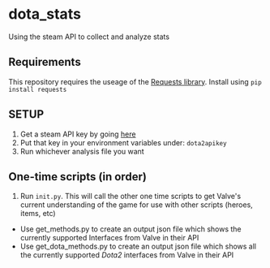 # dota_stats
Using the steam API to collect and analyze stats

## Requirements
This repository requires the useage of the [Requests library](https://github.com/psf/requests).
Install using `pip install requests`

## SETUP
1. Get a steam API key by going [here](https://steamcommunity.com/dev/apikey)
2. Put that key in your environment variables under: `dota2apikey`
3. Run whichever analysis file you want

## One-time scripts (in order)
1. Run `init.py`. This will call the other one time scripts to get Valve's current understanding of the game for use with other scripts (heroes, items, etc)
* Use get_methods.py to create an output json file which shows the currently supported Interfaces from Valve in their API
* Use get_dota_methods.py to create an output json file which shows all the currently supported *Dota2* interfaces from Valve in their API
